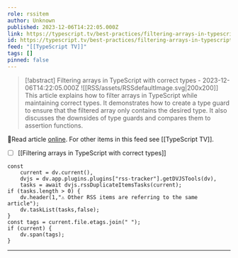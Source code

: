 ```yaml
---
role: rssitem
author: Unknown
published: 2023-12-06T14:22:05.000Z
link: https://typescript.tv/best-practices/filtering-arrays-in-typescript-with-correct-types/
id: https://typescript.tv/best-practices/filtering-arrays-in-typescript-with-correct-types/
feed: "[[TypeScript TV]]"
tags: []
pinned: false
---
```


> [!abstract] Filtering arrays in TypeScript with correct types - 2023-12-06T14:22:05.000Z
> <span class="rss-image">![[RSS/assets/RSSdefaultImage.svg|200x200]]</span> This article explains how to filter arrays in TypeScript while maintaining correct types. It demonstrates how to create a type guard to ensure that the filtered array only contains the desired type. It also discusses the downsides of type guards and compares them to assertion functions.

🔗Read article [online](https://typescript.tv/best-practices/filtering-arrays-in-typescript-with-correct-types/). For other items in this feed see [[TypeScript TV]].

- [ ] [[Filtering arrays in TypeScript with correct types]]

~~~dataviewjs
const
    current = dv.current(),
	dvjs = dv.app.plugins.plugins["rss-tracker"].getDVJSTools(dv),
	tasks = await dvjs.rssDuplicateItemsTasks(current);
if (tasks.length > 0) {
	dv.header(1,"⚠ Other RSS items are referring to the same article");
    dv.taskList(tasks,false);
}
const tags = current.file.etags.join(" ");
if (current) {
	dv.span(tags);
}
~~~

- - -
